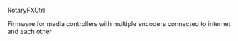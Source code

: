RotaryFXCtrl

Firmware for media controllers with multiple encoders connected to internet and each other
